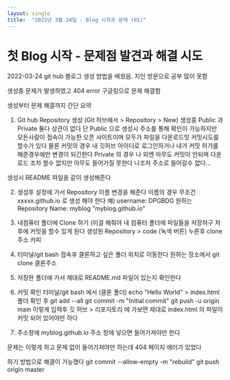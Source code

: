 ```yaml
---
layout: single
title:  "2022년 3월 24일 - Blog 시작과 문제 (01)"
---
```


# 첫 Blog 시작 - 문제점 발견과 해결 시도

2022-03-24
git hub 블로그 생성 방법을 배웠음.
지인 방문으로 공부 많이 못함

생성중 문제가 발생하였고 404 error 
구글링으로 문제 해결함

생성부터 문제 해결까지 간단 요약

1. Git hub Repository 생성
(Git 허브에서 > Repository > New)
생성중 Public 과 Private 둘다 상관이 없다
단 Public 으로 생성시 주소를 통해 확인이 가능하지만
모든사람이 접속이 가능한 오픈 사이트이며 
모두가 파일을 다운로드밋 커밋시도를 할수가 있다
물론 커밋의 경우 내 깃허브 아이디로 로그인하거나
내가 커밋 허가를 해준경우에만 변경이 되긴한다
Private 의 경우 나 외엔 아무도 커밋이 안되며 
다운로드 조차 할수 없지만
아무도 들어가질 못한다 
나조차 주소로 들어갈수 없다...

생성시 README 파일을 같이 생성해준다

2. 생성후 설정에 가서 
Repository 이름 변경을 해준다
이름의 경우 무조건 
xxxxx.github.io 
로 생성 해야 한다
예) 
username: DPGBDG
원하는 Repository Name: myblog
"myblog.github.io"

3. 내컴퓨터 폴더에 Clone 하기
(이걸 해줘야 내 컴퓨터 폴더에 파일들을 저장하구 차후에 커밋을 할수 있게 된다
생성된 Repository > code (녹색 버튼) 누른후 clone 주소 카피

4. 터미널/git bash 접속후 클론하고 싶은 폴더 위치로 이동한다
원하는 장소에서 
git clone 클론주소 

5. 저장한 폴더에 가서 제대로 README.md 파일이 있는지 확인한다

6. 커밋 확인
터미널/git bash 에서 (클론 폴더) 
echo "Hello World" > index.html
폴더 확인 후
git add --all
git commit -m "Initial commit"
git push -u origin main
이렇게 입력후 깃 허브 > 리포지토리 에 가보면 제대로 index.html 의 파일이 커밋 되어 있어야만 하다

7. 주소창에 
myblog.github.io 주소 창에 넣으면 들어가져야만 한다


문제는 이렇게 하고 문제 없이 들어가져야만 하는데
404 페이지 에러가 있었다

하기 방법으로 해결이 가능했다
git commit --allow-empty -m "rebuild"
git push origin master
